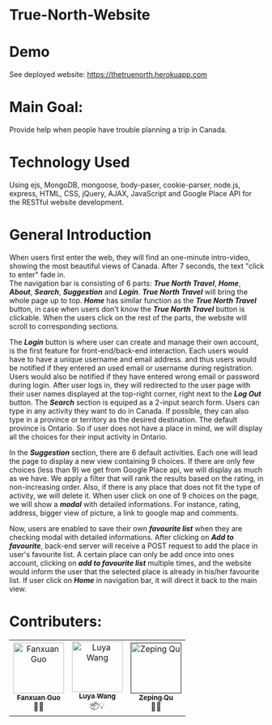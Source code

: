 # True-North-Website
Demo 
===========
See deployed website: https://thetruenorth.herokuapp.com 

Main Goal:
===========
Provide help when people have trouble planning a trip in Canada.

Technology Used
========
Using ejs, MongoDB, mongoose, body-paser, cookie-parser, node.js, express, HTML, CSS, jQuery, AJAX, JavaScript and Google Place API for the RESTful website development. 
 
General Introduction
========
When users first enter the web, they will find an one-minute intro-video, showing the most beautiful views of Canada. After 7 seconds, the text "click to enter" fade in.   
The navigation bar is consisting of 6 parts: ***True North Travel***, ***Home***, ***About***, ***Search***, ***Suggestion*** and ***Login***. ***True North Travel*** will bring the whole page up to top. ***Home*** has similar function as the ***True North Travel*** button, in case when users don't know the ***True North Travel*** button is clickable. When the users click on the rest of the parts, the website will scroll to corresponding sections. 

The ***Login*** button is where user can create and manage their own account, is the first feature for front-end/back-end interaction. Each users would have to have a unique username and email address. and thus users would be notified if they entered an used email or username during registration. Users would also be notified if they have entered wrong email or password during login. After user logs in, they will redirected to the user page with their user names displayed at the top-right corner, right next to the ***Log Out*** button.
The ***Search*** section is equiped as a 2-input search form. Users can type in any activity they want to do in Canada. If possible, they can also type in a province or territory as the desired destination. The default province is Ontario. So if user does not have a place in mind, we will display all the choices for their input activity in Ontario.

In the ***Suggestion*** section, there are 6 default activities. Each one will lead the page to display a new view containing 9 choices. If there are only few choices (less than 9) we get from Google Place api, we will display as much as we have. We apply a filter that will rank the results based on the rating, in non-increasing order. Also, if there is any place that does not fit the type of activity, we will delete it. When user click on one of 9 choices on the page, we will show a ***modal***  with detailed informations. For instance, rating, address, bigger view of picture, a link to google map and comments.  

Now, users are enabled to save their own ***favourite list*** when they are checking modal with detailed informations. After clicking on ***Add to favourite***, back-end server will receive a POST request to add the place in user's favourite list. A certain place can only be add once into ones account, clicking on ***add to favourite list*** multiple times, and the website would inform the user that the selected place is already in his/her favourite list. If user click on ***Home*** in navigation bar, it will direct it back to the main view.

Contributers:
==========
<table>
  <tr>
    <td align="center"><a href="https://github.com/ShirSherbet"><img src="https://avatars2.githubusercontent.com/u/25424994?s=460&v=4" width="100px;" alt="Fanxuan Guo"/><br /><sub><b>Fanxuan Guo</b></sub></a><br />👀📖</td>
    <td align="center"><a href="https://github.com/michelleww"><img src="https://avatars.githubusercontent.com/u/35818851?v=4" width="100px;" alt="Luya Wang"/><br /><sub><b>Luya Wang</b></sub></a><br />📦💡</td>
   <td align="center"><a href=""><img src="https://avatars.githubusercontent.com/u/44177295?v=4" width="100px;" alt="Zeping Qu"/><br /><sub><b>Zeping Qu</b></sub></a><br />🤝💭</td>
   </tr>
</table>

